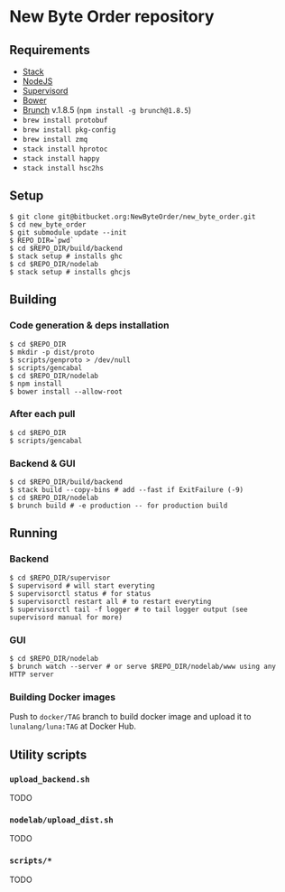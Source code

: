 # New Byte Order repository

## Requirements

* [Stack](http://haskellstack.org/)
* [NodeJS](http://nodejs.org/)
* [Supervisord](http://supervisord.org/)
* [Bower](https://bower.io)
* [Brunch](http://brunch.io) v.1.8.5 (```npm install -g brunch@1.8.5```)
* ```brew install protobuf```
* ```brew install pkg-config```
* ```brew install zmq```
* ```stack install hprotoc```
* ```stack install happy```
* ```stack install hsc2hs```

## Setup

```shell
$ git clone git@bitbucket.org:NewByteOrder/new_byte_order.git
$ cd new_byte_order
$ git submodule update --init
$ REPO_DIR=`pwd`
$ cd $REPO_DIR/build/backend
$ stack setup # installs ghc
$ cd $REPO_DIR/nodelab
$ stack setup # installs ghcjs
```

## Building

### Code generation & deps installation

```shell
$ cd $REPO_DIR
$ mkdir -p dist/proto
$ scripts/genproto > /dev/null
$ scripts/gencabal
$ cd $REPO_DIR/nodelab
$ npm install
$ bower install --allow-root
```

### After each pull

```shell
$ cd $REPO_DIR
$ scripts/gencabal
```

### Backend & GUI

```shell
$ cd $REPO_DIR/build/backend
$ stack build --copy-bins # add --fast if ExitFailure (-9)
$ cd $REPO_DIR/nodelab
$ brunch build # -e production -- for production build
```

## Running

### Backend

```shell
$ cd $REPO_DIR/supervisor
$ supervisord # will start everyting
$ supervisorctl status # for status
$ supervisorctl restart all # to restart everyting
$ supervisorctl tail -f logger # to tail logger output (see supervisord manual for more)
```


### GUI

```shell
$ cd $REPO_DIR/nodelab
$ brunch watch --server # or serve $REPO_DIR/nodelab/www using any HTTP server
```

### Building Docker images

Push to `docker/TAG` branch to build docker image and upload it to `lunalang/luna:TAG` at Docker Hub.

## Utility scripts

### `upload_backend.sh`

TODO

### `nodelab/upload_dist.sh`

TODO

### `scripts/*`

TODO
